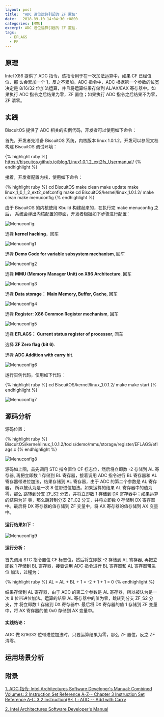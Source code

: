 ```yaml
---
layout: post
title:  "ADC 进位运算引起的 ZF 置位"
date:   2018-09-10 14:04:30 +0800
categories: [MMU]
excerpt: ADC 进位运算引起的 ZF 置位.
tags:
  - EFLAGS
  - PF
---
```


## 原理

Intel X86 提供了 ADC 指令，该指令用于在一次加法运算中，如果 CF 已经值位，那
么会累加一个 1，反之不累加。ADC 指令中，ADC 根据第一个参数的位宽决定是 
8/16/32 位加法运算，并且将运算结果存储到 AL/AX/EAX 寄存器中。如果执行 ADC 
指令之后结果为零，ZF 置位；如果执行 ADC 指令之后结果不为零，ZF 清零。

## 实践

BiscuitOS 提供了 ADC 相关的实例代码，开发者可以使用如下命令：

首先，开发者先准备 BiscuitOS 系统，内核版本 linux 1.0.1.2。开发可以参照文档
构建 BiscuitOS 调试环境：

{% highlight ruby %}
https://biscuitos.github.io/blog/Linux1.0.1.2_ext2fs_Usermanual/
{% endhighlight %}


接着，开发者配置内核，使用如下命令：

{% highlight ruby %}
cd BiscuitOS
make clean
make update
make linux_1_0_1_2_ext2_defconfig
make
cd BiscuitOS/kernel/linux_1.0.1.2/
make clean
make menuconfig
{% endhighlight %}

由于 BiscuitOS 的内核使用 Kbuild 构建起来的，在执行完 make menuconfig 之后，
系统会弹出内核配置的界面，开发者根据如下步骤进行配置：

![Menuconfig](https://raw.githubusercontent.com/EmulateSpace/PictureSet/master/BiscuitOS/kernel/MMU000003.png)

选择 **kernel hacking**，回车

![Menuconfig1](https://raw.githubusercontent.com/EmulateSpace/PictureSet/master/BiscuitOS/kernel/MMU000004.png)

选择 **Demo Code for variable subsystem mechanism**, 回车

![Menuconfig2](https://raw.githubusercontent.com/EmulateSpace/PictureSet/master/BiscuitOS/kernel/MMU000005.png)

选择 **MMU (Memory Manager Unit) on X86 Architecture**, 回车

![Menuconfig3](https://raw.githubusercontent.com/EmulateSpace/PictureSet/master/BiscuitOS/kernel/MMU000006.png)

选择 **Data storage： Main  Memory, Buffer, Cache**, 回车

![Menuconfig4](https://raw.githubusercontent.com/EmulateSpace/PictureSet/master/BiscuitOS/kernel/MMU000007.png)

选择 **Register: X86 Common Register mechanism**, 回车

![Menuconfig5](https://raw.githubusercontent.com/EmulateSpace/PictureSet/master/BiscuitOS/kernel/MMU000008.png)

选择 **EFLAGS： Current status register of processor**, 回车

选择 **ZF Zero flag (bit 6)**.

选择 **ADC   Addition with carry bit**.

![Menuconfig6](https://raw.githubusercontent.com/EmulateSpace/PictureSet/master/BiscuitOS/kernel/MMU000217.png)

运行实例代码，使用如下代码：

{% highlight ruby %}
cd BiscuitOS/kernel/linux_1.0.1.2/
make 
make start
{% endhighlight %}

![Menuconfig7](https://raw.githubusercontent.com/EmulateSpace/PictureSet/master/BiscuitOS/kernel/MMU000218.png)

## 源码分析

源码位置：

{% highlight ruby %}
BiscuitOS/kernel/linux_1.0.1.2/tools/demo/mmu/storage/register/EFLAGS/eflags.c
{% endhighlight %}

![Menuconfig8](https://raw.githubusercontent.com/EmulateSpace/PictureSet/master/BiscuitOS/kernel/MMU000219.png)

源码如上图，首先调用 STC 指令置位 CF 标志位，然后将立即数 -2 存储到 AL 寄
存器, 再把立即数 1 存储到 BL 寄存器，接着调用 ADC 指令进行 BL 寄存器和 AL 
寄存器带进位加法，结果存储到 AL 寄存器，由于 ADC 的第二个参数是 AL 寄存器，
所以被认为是一次 8 位带进位加法。如果运算的结果 AL 寄存器中的值为零，那么
跳转到分支 ZF_S2 分支，并将立即数 1 存储到 DX 寄存器中；如果运算的结果为非
零，那么跳转到分支 ZF_C2 分支，并将立即数 0 存储到 DX 寄存器中。最后将 DX 
寄存器的值存储到 ZF 变量中，将 AX 寄存器的值存储到 AX 变量中。



#### 运行结果如下：

![Menuconfig9](https://raw.githubusercontent.com/EmulateSpace/PictureSet/master/BiscuitOS/kernel/MMU000220.png)

#### 运行分析：


首先调用 STC 指令置位 CF 标志位，然后将立即数 -2 存储到 AL 寄存器, 再把立
即数 1 存储到 BL 寄存器，接着调用 ADC 指令进行 BL 寄存器和 AL 寄存器带进位
加法，过程为：

{% highlight ruby %}
AL = AL + BL + 1 = -2 + 1 + 1 = 0
{% endhighlight %}

结果存储到 AL 寄存器，由于 ADC 的第二个参数是 AL 寄存器，所以被认为是一次 
8 位带进位加法。运算的结果 AL 寄存器中的值为零，跳转到分支 ZF_S2 分支，并
将立即数 1 存储到 DX 寄存器中. 最后将 DX 寄存器的值 1 存储到 ZF 变量中，将 
AX 寄存器的值 0x0 存储到 AX 变量中。

#### 实践结论：

ADC 做 8/16/32 位带进位加法时，只要运算结果为零，那么 ZF 置位，反之 ZF 清零。

## 运用场景分析

## 附录

[1. ADC 指令: Intel Architectures Software Developer's Manual: Combined Volumes: 2 Instruction Set Reference,A-Z-- Chapter 3 Instruction Set Reference,A-L: 3.2 Instruction(A-L) : ADC -- Add with Carry](https://software.intel.com/en-us/articles/intel-sdm)

[2. Intel Architectures Software Developer's Manual](https://github.com/BiscuitOS/Documentation/blob/master/Datasheet/Intel-IA32_DevelopmentManual.pdf)
